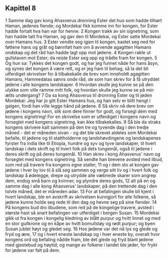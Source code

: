 ## Kapittel 8

1 Samme dag gav kong Ahasverus dronning Ester det hus som hadde tilhørt Haman, jødenes fiende; og Mordekai fikk komme inn for kongen, for Ester hadde fortalt hva han var for henne.
2 Kongen trakk av sin signetring, som han hadde tatt fra Haman, og gav den til Mordekai, og Ester satte Mordekai over Hamans hus.
3 Ester vendte seg igjen til kongen, kastet seg ned for føttene hans og gråt og bønnfalt ham om å avvende agagitten Hamans ondskap og det råd han hadde lagt opp mot jødene.
4 Kongen rakte ut gullstaven mot Ester; da reiste Ester seg opp og trådte fram for kongen.
5 Og hun sa: Tykkes det kongen godt, og har jeg funnet nåde for hans åsyn, og synes det kongen å være rett, og er jeg ham til behag, så la det bli utferdiget skrivelser for å tilbakekalle de brev som inneholdt agagitten Hamans, Hammedatas sønns onde råd, de som han skrev for å få utryddet jødene i alle kongens landskaper.
6 Hvordan skulle jeg kunne se på den ulykke som ville ramme mitt folk, og hvordan skulle jeg kunne se på min ætts undergang?
7 Da sa kong Ahasverus til dronning Ester og til jøden Mordekai: Jeg har jo gitt Ester Hamans hus, og han selv er blitt hengt i galgen, fordi han ville legge hånd på jødene.
8 Så skriv nå dere brev om jødene i kongens navn, slik som dere finner for godt, og forsegl dem med kongens signetring! For en skrivelse som er utferdiget i kongens navn og forseglet med kongens signetring, kan ikke tilbakekalles.
9 Så ble da straks kongens skrivere kalt sammen på den tre og tyvende dag i den tredje måned - det er måneden sivan - og det ble skrevet aldeles som Mordekai befalte, til jødene og til stattholderne og landshøvdingene og landskapenes fyrster fra India like til Etiopia, hundre og syv og tyve landskaper, til hvert landskap i dets skrift og til hvert folk på dets tungemål, også til jødene i deres skrift og på deres tungemål.
10 Han skrev i kong Ahasverus' navn og forseglet med kongens signetring. Så sendte han brevene avsted med ilbud, som red på travere fra kongens egne staller,
11 og i dem sto at kongen gav jødene i hver by lov til å slå seg sammen og verge sitt liv og i hvert folk og landskap å ødelegge, drepe og utrydde alle væbnede skarer som angrep dem, endog små barn og kvinner, og plyndre deres gods,
12 alt på en og samme dag i alle kong Ahasverus' landskaper, på den trettende dag i den tolvte måned, det er måneden adar.
13 For at befalingen skulle bli kjent i hvert landskap, ble en avskrift av skrivelsen kunngjort for alle folkene, så jødene kunne holde seg rede til den dag og hevne seg på sine fiender.
14 På kongens bud dro ilbudene, som red på de kongelige travere, avsted i største hast så snart befalingen var utferdiget i borgen Susan.
15 Mordekai gikk ut fra kongen i kongelig kledning av blått purpur og hvitt linnet og med en stor gullkrone og en kåpe av hvitt bomullstøy og rødt purpur; og byen Susan jublet høyt og gledet seg.
16 Hos jødene var det nå lys og glede og fryd og ære,
17 og i hvert eneste landskap og i hver eneste by, overalt hvor kongens ord og befaling nådde fram, ble det glede og fryd blant jødene med gjestebud og høytid; og mange av folkene i landet ble jøder, for frykt for jødene var falt på dem.
